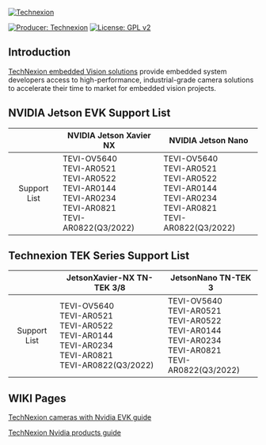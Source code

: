 [![Technexion](https://raw.githubusercontent.com/TechNexion-Vision/TEV-Jetson_Camera_driver/tn_l4t-r32.7.1_kernel-4.9/doc/img/Homepage_Embedded%20Vision_01.png)](https://www.technexion.com/products/embedded-vision/)

[![Producer: Technexion](https://img.shields.io/badge/Producer-Technexion-blue.svg)](https://www.technexion.com)
[![License: GPL v2](https://img.shields.io/badge/License-GPL%20v2-blue.svg)](https://www.gnu.org/licenses/old-licenses/gpl-2.0.en.html)

## Introduction

[TechNexion embedded Vision solutions](https://www.technexion.com/products/embedded-vision/) provide embedded system developers access to high-performance, industrial-grade camera solutions to accelerate their time to market for embedded vision projects.

## NVIDIA Jetson EVK Support List

|              | NVIDIA Jetson Xavier NX                                      | NVIDIA Jetson Nano                                           |
| :----------: | ------------------------------------------------------------ | ------------------------------------------------------------ |
| Support List | TEVI-OV5640<br />TEVI-AR0521<br />TEVI-AR0522<br />TEVI-AR0144<br />TEVI-AR0234<br />TEVI-AR0821<br />TEVI-AR0822(Q3/2022) | TEVI-OV5640<br />TEVI-AR0521<br />TEVI-AR0522<br />TEVI-AR0144<br />TEVI-AR0234<br />TEVI-AR0821<br />TEVI-AR0822(Q3/2022) |

## Technexion TEK Series Support List

|              | JetsonXavier-NX TN-TEK 3/8                                   | JetsonNano TN-TEK 3                                          |
| :----------: | ------------------------------------------------------------ | ------------------------------------------------------------ |
| Support List | TEVI-OV5640<br />TEVI-AR0521<br />TEVI-AR0522<br />TEVI-AR0144<br />TEVI-AR0234<br />TEVI-AR0821<br />TEVI-AR0822(Q3/2022) | TEVI-OV5640<br />TEVI-AR0521<br />TEVI-AR0522<br />TEVI-AR0144<br />TEVI-AR0234<br />TEVI-AR0821<br />TEVI-AR0822(Q3/2022) |

## WIKI Pages

[TechNexion cameras with Nvidia EVK guide](https://developer.technexion.com/docs/tevi-arxxxx-cameras-on-nvidia-jetson-nano)

[TechNexion Nvidia products guide](https://developer.technexion.com/docs/1)
